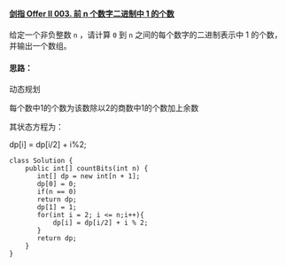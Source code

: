#### [剑指 Offer II 003. 前 n 个数字二进制中 1 的个数](https://leetcode.cn/problems/w3tCBm/)

给定一个非负整数 `n` ，请计算 `0` 到 `n` 之间的每个数字的二进制表示中 1 的个数，并输出一个数组。

#### 思路：

动态规划

每个数中1的个数为该数除以2的商数中1的个数加上余数

其状态方程为：

dp[i] = dp[i/2] + i%2;

```
class Solution {
    public int[] countBits(int n) {
       int[] dp = new int[n + 1];
       dp[0] = 0;
       if(n == 0)
       return dp;
       dp[1] = 1;
       for(int i = 2; i <= n;i++){
           dp[i] = dp[i/2] + i % 2;
       }
       return dp;
    }
}
```

